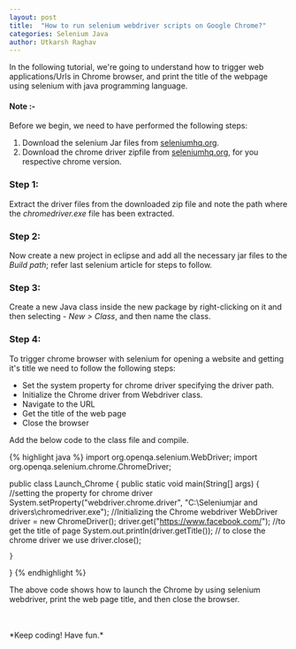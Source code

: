 ```yaml
---
layout: post
title:  "How to run selenium webdriver scripts on Google Chrome?"
categories: Selenium Java
author: Utkarsh Raghav
---
```

In the following tutorial, we're going to understand how to trigger web applications/Urls in Chrome browser, and print the title of the webpage using selenium with java programming language.

#### Note :-<br>
Before we begin, we need to have performed the following steps:

1. Download the selenium Jar files from [seleniumhq.org](https://www.seleniumhq.org/download/).
2. Download the chrome driver zipfile from [seleniumhq.org](https://www.seleniumhq.org/download/), for you respective chrome version.

### Step 1:
Extract the driver files from the downloaded zip file and note the path where the *chromedriver.exe* file has been extracted.

### Step 2:
Now create a new project in eclipse and add all the necessary jar files to the *Build path*; refer last selenium article for steps to follow.

### Step 3:
Create a new Java class inside the new package by right-clicking on it and then selecting -
*New > Class*, and then name the class.

### Step 4:
To trigger chrome browser with selenium for opening a website and getting it's title we need to follow the following steps:
- Set the system property for chrome driver specifying the driver path.
- Initialize the Chrome driver from Webdriver class.
- Navigate to the URL
- Get the title of the web page
- Close the browser

Add the below code to the class file and compile.

{% highlight java %}
import org.openqa.selenium.WebDriver;
import org.openqa.selenium.chrome.ChromeDriver;

public class Launch_Chrome {
    public static void main(String[] args)
    {
    	//setting the property for chrome driver
    	System.setProperty("webdriver.chrome.driver", "C:\\Seleniumjar and drivers\\chromedriver.exe");
    	//Initializing the Chrome webdriver
    	WebDriver driver = new ChromeDriver();
    	driver.get("https://www.facebook.com/");
    	//to get the title of page
    	System.out.println(driver.getTitle());
    	// to close the chrome driver we use
    	driver.close();

    }
  }
{% endhighlight %}

The above code shows how to launch the Chrome by using selenium webdriver, print the web page title, and then close the browser.

<br/>
<br/>
*Keep coding! Have fun.*
